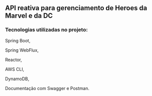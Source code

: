 ## API reativa para gerenciamento de Heroes da Marvel e da DC

### Tecnologias utilizadas no projeto:  

Spring Boot,  

Spring WebFlux,  

Reactor,  

AWS CLI,  

DynamoDB,  

Documentação com Swagger e Postman.
